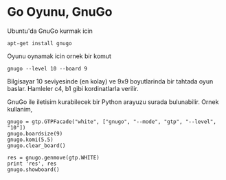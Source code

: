 # Go Oyunu, GnuGo

Ubuntu'da GnuGo kurmak icin

```
apt-get install gnugo
```

Oyunu oynamak icin ornek bir komut

```
gnugo --level 10 --board 9
```

Bilgisayar 10 seviyesinde (en kolay) ve 9x9 boyutlarinda bir tahtada
oyun baslar. Hamleler c4, b1 gibi kordinatlarla verilir.

GnuGo ile iletisim kurabilecek bir Python arayuzu surada
bulunabilir. Ornek kullanim,

```
gnugo = gtp.GTPFacade("white", ["gnugo", "--mode", "gtp", "--level", "10"])
gnugo.boardsize(9)
gnugo.komi(5.5)
gnugo.clear_board()

res = gnugo.genmove(gtp.WHITE)
print 'res', res
gnugo.showboard()       
```


